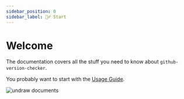 ```yaml
---
sidebar_position: 0
sidebar_label: 🙋‍♂️ Start
---
```


# Welcome

The documentation covers all the stuff you need to know about `github-version-checker`.

You probably want to start with the [Usage Guide](/docs/usage/).

![undraw documents](/illustration/undraw_documents_re_isxv.svg)
